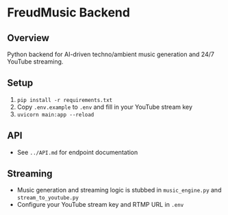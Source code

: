 # FreudMusic Backend

## Overview
Python backend for AI-driven techno/ambient music generation and 24/7 YouTube streaming.

## Setup
1. `pip install -r requirements.txt`
2. Copy `.env.example` to `.env` and fill in your YouTube stream key
3. `uvicorn main:app --reload`

## API
- See `../API.md` for endpoint documentation

## Streaming
- Music generation and streaming logic is stubbed in `music_engine.py` and `stream_to_youtube.py`
- Configure your YouTube stream key and RTMP URL in `.env` 